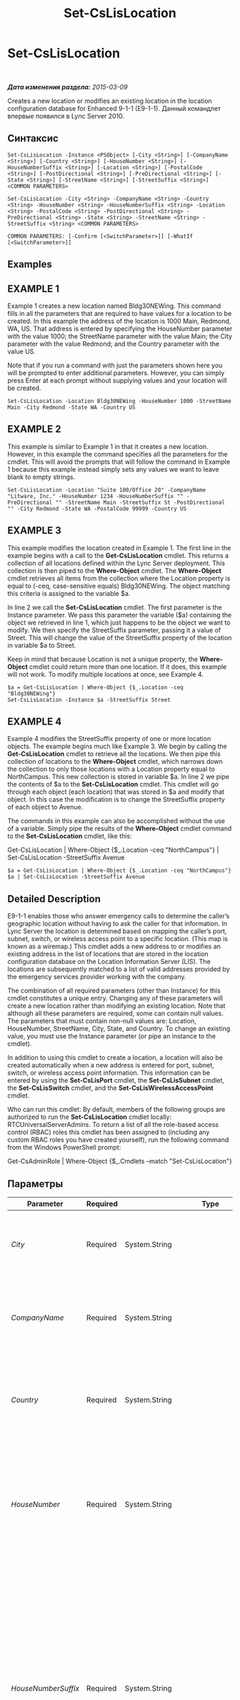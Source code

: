 ﻿---
title: Set-CsLisLocation
TOCTitle: Set-CsLisLocation
ms:assetid: 955cdce0-250d-48b7-8891-5355d801911f
ms:mtpsurl: https://technet.microsoft.com/ru-ru/library/Gg398757(v=OCS.15)
ms:contentKeyID: 49310550
ms.date: 05/19/2016
mtps_version: v=OCS.15
ms.translationtype: HT
---

# Set-CsLisLocation

 

_**Дата изменения раздела:** 2015-03-09_

Creates a new location or modifies an existing location in the location configuration database for Enhanced 9-1-1 (E9-1-1). Данный командлет впервые появился в Lync Server 2010.

## Синтаксис

    Set-CsLisLocation -Instance <PSObject> [-City <String>] [-CompanyName <String>] [-Country <String>] [-HouseNumber <String>] [-HouseNumberSuffix <String>] [-Location <String>] [-PostalCode <String>] [-PostDirectional <String>] [-PreDirectional <String>] [-State <String>] [-StreetName <String>] [-StreetSuffix <String>] <COMMON PARAMETERS>

    Set-CsLisLocation -City <String> -CompanyName <String> -Country <String> -HouseNumber <String> -HouseNumberSuffix <String> -Location <String> -PostalCode <String> -PostDirectional <String> -PreDirectional <String> -State <String> -StreetName <String> -StreetSuffix <String> <COMMON PARAMETERS>

    COMMON PARAMETERS: [-Confirm [<SwitchParameter>]] [-WhatIf [<SwitchParameter>]]

## Examples

## EXAMPLE 1

Example 1 creates a new location named Bldg30NEWing. This command fills in all the parameters that are required to have values for a location to be created. In this example the address of the location is 1000 Main, Redmond, WA, US. That address is entered by specifying the HouseNumber parameter with the value 1000; the StreetName parameter with the value Main; the City parameter with the value Redmond; and the Country parameter with the value US.

Note that if you run a command with just the parameters shown here you will be prompted to enter additional parameters. However, you can simply press Enter at each prompt without supplying values and your location will be created.

    Set-CsLisLocation -Location Bldg30NEWing -HouseNumber 1000 -StreetName Main -City Redmond -State WA -Country US

## EXAMPLE 2

This example is similar to Example 1 in that it creates a new location. However, in this example the command specifies all the parameters for the cmdlet. This will avoid the prompts that will follow the command in Example 1 because this example instead simply sets any values we want to leave blank to empty strings.

    Set-CsLisLocation -Location "Suite 100/Office 20" -CompanyName "Litware, Inc." -HouseNumber 1234 -HouseNumberSuffix "" -PreDirectional "" -StreetName Main -StreetSuffix St -PostDirectional "" -City Redmond -State WA -PostalCode 99999 -Country US

## EXAMPLE 3

This example modifies the location created in Example 1. The first line in the example begins with a call to the **Get-CsLisLocation** cmdlet. This returns a collection of all locations defined within the Lync Server deployment. This collection is then piped to the **Where-Object** cmdlet. The **Where-Object** cmdlet retrieves all items from the collection where the Location property is equal to (-ceq, case-sensitive equals) Bldg30NEWing. The object matching this criteria is assigned to the variable $a.

In line 2 we call the **Set-CsLisLocation** cmdlet. The first parameter is the Instance parameter. We pass this parameter the variable ($a) containing the object we retrieved in line 1, which just happens to be the object we want to modify. We then specify the StreetSuffix parameter, passing it a value of Street. This will change the value of the StreetSuffix property of the location in variable $a to Street.

Keep in mind that because Location is not a unique property, the **Where-Object** cmdlet could return more than one location. If it does, this example will not work. To modify multiple locations at once, see Example 4.

    $a = Get-CsLisLocation | Where-Object {$_.Location -ceq "Bldg30NEWing"}
    Set-CsLisLocation -Instance $a -StreetSuffix Street

## EXAMPLE 4

Example 4 modifies the StreetSuffix property of one or more location objects. The example begins much like Example 3. We begin by calling the **Get-CsLisLocation** cmdlet to retrieve all the locations. We then pipe this collection of locations to the **Where-Object** cmdlet, which narrows down the collection to only those locations with a Location property equal to NorthCampus. This new collection is stored in variable $a. In line 2 we pipe the contents of $a to the **Set-CsLisLocation** cmdlet. This cmdlet will go through each object (each location) that was stored in $a and modify that object. In this case the modification is to change the StreetSuffix property of each object to Avenue.

The commands in this example can also be accomplished without the use of a variable. Simply pipe the results of the **Where-Object** cmdlet command to the **Set-CsLisLocation** cmdlet, like this:

Get-CsLisLocation | Where-Object {$\_.Location -ceq "NorthCampus"} | Set-CsLisLocation -StreetSuffix Avenue

    $a = Get-CsLisLocation | Where-Object {$_.Location -ceq "NorthCampus"}
    $a | Set-CsLisLocation -StreetSuffix Avenue

## Detailed Description

E9-1-1 enables those who answer emergency calls to determine the caller’s geographic location without having to ask the caller for that information. In Lync Server the location is determined based on mapping the caller’s port, subnet, switch, or wireless access point to a specific location. (This map is known as a wiremap.) This cmdlet adds a new address to or modifies an existing address in the list of locations that are stored in the location configuration database on the Location Information Server (LIS). The locations are subsequently matched to a list of valid addresses provided by the emergency services provider working with the company.

The combination of all required parameters (other than Instance) for this cmdlet constitutes a unique entry. Changing any of these parameters will create a new location rather than modifying an existing location. Note that although all these parameters are required, some can contain null values. The parameters that must contain non-null values are: Location, HouseNumber, StreetName, City, State, and Country. To change an existing value, you must use the Instance parameter (or pipe an instance to the cmdlet).

In addition to using this cmdlet to create a location, a location will also be created automatically when a new address is entered for port, subnet, switch, or wireless access point information. This information can be entered by using the **Set-CsLisPort** cmdlet, the **Set-CsLisSubnet** cmdlet, the **Set-CsLisSwitch** cmdlet, and the **Set-CsLisWirelessAccessPoint** cmdlet.

Who can run this cmdlet: By default, members of the following groups are authorized to run the **Set-CsLisLocation** cmdlet locally: RTCUniversalServerAdmins. To return a list of all the role-based access control (RBAC) roles this cmdlet has been assigned to (including any custom RBAC roles you have created yourself), run the following command from the Windows PowerShell prompt:

Get-CsAdminRole | Where-Object {$\_.Cmdlets –match "Set-CsLisLocation"}

## Параметры


<table>
<colgroup>
<col style="width: 25%" />
<col style="width: 25%" />
<col style="width: 25%" />
<col style="width: 25%" />
</colgroup>
<thead>
<tr class="header">
<th>Parameter</th>
<th>Required</th>
<th>Type</th>
<th>Description</th>
</tr>
</thead>
<tbody>
<tr class="odd">
<td><p><em>City</em></p></td>
<td><p>Required</p></td>
<td><p>System.String</p></td>
<td><p>The location city.</p>
<p>Maximum length: 64 characters.</p></td>
</tr>
<tr class="even">
<td><p><em>CompanyName</em></p></td>
<td><p>Required</p></td>
<td><p>System.String</p></td>
<td><p>The name of the company at this location.</p>
<p>Maximum length: 60 characters</p></td>
</tr>
<tr class="odd">
<td><p><em>Country</em></p></td>
<td><p>Required</p></td>
<td><p>System.String</p></td>
<td><p>The country/region this location is in.</p>
<p>Maximum length: 2 characters</p></td>
</tr>
<tr class="even">
<td><p><em>HouseNumber</em></p></td>
<td><p>Required</p></td>
<td><p>System.String</p></td>
<td><p>The house number of the location. For a company this is the number on the street where the company is located.</p>
<p>Maximum length: 10 characters</p></td>
</tr>
<tr class="odd">
<td><p><em>HouseNumberSuffix</em></p></td>
<td><p>Required</p></td>
<td><p>System.String</p></td>
<td><p>Additional information for the house number, such as 1/2 or A. For example, 1234 1/2 Oak Street or 1234 A Elm Street.</p>
<p>Note: To designate an apartment number or office suite, you must use the Location parameter. For example, -Location &quot;Suite 100/Office 150&quot;.</p>
<p>Maximum length: 5 characters</p></td>
</tr>
<tr class="even">
<td><p><em>Instance</em></p></td>
<td><p>Required</p></td>
<td><p>PSObject</p></td>
<td><p>A reference to a location object. This object must contain the properties required to create a location. You can retrieve an object of this type by calling the <strong>Get-CsLisLocation</strong> cmdlet.</p></td>
</tr>
<tr class="odd">
<td><p><em>Location</em></p></td>
<td><p>Required</p></td>
<td><p>System.String</p></td>
<td><p>The name for this location. Typically this value is the name of a location more specific than the civic address, such as an office number, but it can be any string value.</p>
<p>Maximum length: 20 characters</p></td>
</tr>
<tr class="even">
<td><p><em>PostalCode</em></p></td>
<td><p>Required</p></td>
<td><p>System.String</p></td>
<td><p>The postal code associated with this location.</p>
<p>Maximum length: 10 characters</p></td>
</tr>
<tr class="odd">
<td><p><em>PostDirectional</em></p></td>
<td><p>Required</p></td>
<td><p>System.String</p></td>
<td><p>The directional designation of a street name. For example, NE or NW for Main Street NE or 7th Avenue NW.</p>
<p>Maximum length: 2 characters</p></td>
</tr>
<tr class="even">
<td><p><em>PreDirectional</em></p></td>
<td><p>Required</p></td>
<td><p>System.String</p></td>
<td><p>The directional designation for a street name that precedes the name of the street. For example, NE or NW for NE Main Street or NW 7th Avenue.</p>
<p>Maximum length: 2 characters</p></td>
</tr>
<tr class="odd">
<td><p><em>State</em></p></td>
<td><p>Required</p></td>
<td><p>System.String</p></td>
<td><p>The state or province associated with this location.</p>
<p>Maximum length: 2 characters</p></td>
</tr>
<tr class="even">
<td><p><em>StreetName</em></p></td>
<td><p>Required</p></td>
<td><p>System.String</p></td>
<td><p>The name of the street for this location.</p>
<p>Maximum length: 60 characters</p></td>
</tr>
<tr class="odd">
<td><p><em>StreetSuffix</em></p></td>
<td><p>Required</p></td>
<td><p>System.String</p></td>
<td><p>The type of street designated in a street name, such as Street, Avenue, or Court.</p>
<p>Maximum length: 10 characters</p></td>
</tr>
<tr class="even">
<td><p><em>Confirm</em></p></td>
<td><p>Optional</p></td>
<td><p>System.Management.Automation.SwitchParameter</p></td>
<td><p>Запрашивает подтверждение перед выполнением команды.</p></td>
</tr>
<tr class="odd">
<td><p><em>WhatIf</em></p></td>
<td><p>Optional</p></td>
<td><p>System.Management.Automation.SwitchParameter</p></td>
<td><p>Описывает, что произойдет при выполнении команды без реального выполнения команды.</p></td>
</tr>
</tbody>
</table>


## Input Types

Accepts pipelined input of LIS location objects.

## Return Types

This cmdlet does not return a value or object. It creates or modifies an object of type System.Management.Automation.PSCustomObject.

## См. также

#### Другие ресурсы

[Remove-CsLisLocation](remove-cslislocation.md)  
[Get-CsLisLocation](get-cslislocation.md)  
[Set-CsLisPort](set-cslisport.md)  
[Set-CsLisSubnet](set-cslissubnet.md)  
[Set-CsLisSwitch](set-cslisswitch.md)  
[Set-CsLisWirelessAccessPoint](set-csliswirelessaccesspoint.md)  
[Get-CsLisCivicAddress](get-csliscivicaddress.md)

